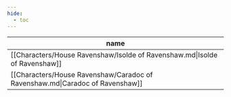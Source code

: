 ```yaml
---
hide:
  - toc
---
```

| name                                                                         |
| ---------------------------------------------------------------------------- |
| [[Characters/House Ravenshaw/Isolde of Ravenshaw.md\|Isolde of Ravenshaw]]   |
| [[Characters/House Ravenshaw/Caradoc of Ravenshaw.md\|Caradoc of Ravenshaw]] |


<div style="width:100%; height:700px;" id="tree"></div>

<script>
  document.onreadystatechange = function () {
     if (document.readyState == "complete") {
     	  let family = new FamilyTree(document.getElementById("tree"), {
            nodeBinding: {field_0: "name",field_1: "title",field_2: "house",img_0: "photo" },
            levelSeparation: 100,
            siblingSeparation: 100,
            subtreeSeparation:150,
            template: "john",
            editForm: {
            photoBinding: "photo",
            buttons: null
            },
            roots: [3,2],
            filterBy: {
	            gender: {},
	            house: {} ,
	            status: {
		            Deceased: { checked:false }
	            }
            },
            nodes:  [{"id":1,"photo":"../../images/Geraint ap Gwilym.jpg","name":"Geraint ap Gwilym","birth":"460","pids":[2],"gender":"male","house":"House Dolforwyn","status":"Alive"},{"id":2,"photo":"../../images/Isolde of Ravenshaw.jpg","name":"Isolde of Ravenshaw","birth":"462","pids":[1],"gender":"female","house":"House Ravenshaw","status":"Alive"},{"id":3,"photo":"../../images/Caradoc of Ravenshaw.jpg","name":"Caradoc of Ravenshaw","birth":"845","pids":[],"gender":"male","house":"House Ravenshaw","status":"Alive"}]
		})


		
		family.on('render-link', function (sender, args) {
			var cnodeData = family.get(args.cnode.id);
			var nodeData = family.get(args.node.id);

			if (cnodeData.divorced != undefined && nodeData.divorced != undefined && cnodeData.divorced.includes(args.node.id) && nodeData.divorced.includes(args.cnode.id)) {

				args.html = args.html
					.replace("path", "path stroke-dasharray='3, 2'");
					
				args.html = args.html
					.replace(/stroke=\"*\"/g, "stroke='#AA1945'");
			}
			
			if (cnodeData.engaged != undefined && nodeData.engaged != undefined && cnodeData.engaged.includes(args.node.id) && nodeData.engaged.includes(args.cnode.id)) {

				args.html = args.html
					.replace("path", "path stroke-dasharray='5, 2'");
					
				args.html = args.html
					.replace(/stroke=\"*\"/g, "stroke='#049ae5'");
			}
		});
	}
}

</script>